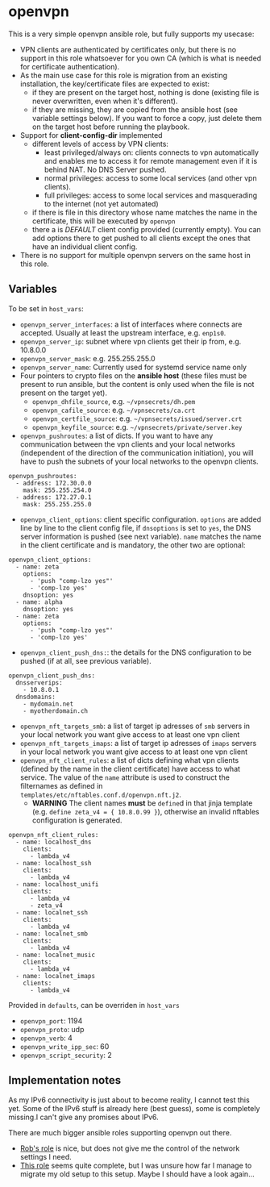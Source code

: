 # openvpn

This is a very simple openvpn ansible role, but fully supports my usecase:

* VPN clients are authenticated by certificates only, but there is no support in this role whatsoever for you own CA (which is what is needed for certificate authentication).
* As the main use case for this role is migration from an existing installation, the key/certificate files are expected to exist:
    * if they are present on the target host, nothing is done (existing file is never overwritten, even when it's different).
    * if they are missing, they are copied from the ansible host (see variable settings below). If you want to force a copy, just delete them on the target host before running the playbook.
* Support for **client-config-dir** implemented
    * different levels of access by VPN clients:
        * least privileged/always on: clients connects to vpn automatically and enables me to access it for remote management even if it is behind NAT. No DNS Server pushed.
        * normal privileges: access to some local services (and other vpn clients).
        * full privileges: access to some local services and masquerading to the internet (not yet automated)
    * if there is file in this directory whose name matches the name in the certificate, this will be executed by `openvpn`
    * there a is *DEFAULT* client config provided (currently empty). You can add options there to get pushed to all clients except the ones that have an individual client config.
* There is no support for multiple openvpn servers on the same host in this role.

## Variables

To be set in `host_vars`:

* `openvpn_server_interfaces`: a list of interfaces where connects are accepted. Usually at least the upstream interface, e.g. `enp1s0`.
* `openvpn_server_ip`: subnet where vpn clients get their ip from, e.g. 10.8.0.0
* `openvpn_server_mask`: e.g. 255.255.255.0
* `openvpn_server_name`: Currently used for systemd service name only
* Four pointers to crypto files on the **ansible host** (these files must be present to run ansible, but the content is only used when the file is not present on the target yet).
    * `openvpn_dhfile_source`, e.g. `~/vpnsecrets/dh.pem`
    * `openvpn_cafile_source`: e.g. `~/vpnsecrets/ca.crt`
    * `openvpn_certfile_source`: e.g. `~/vpnsecrets/issued/server.crt`
    * `openvpn_keyfile_source`: e.g. `~/vpnsecrets/private/server.key`
* `openvpn_pushroutes`: a list of dicts. If you want to have any communication between the vpn clients and your local networks (independent of the direction of the communication initiation), you will have to push the subnets of your local networks to the openvpn clients.
~~~
openvpn_pushroutes:
  - address: 172.30.0.0
    mask: 255.255.254.0
  - address: 172.27.0.1
    mask: 255.255.255.0
~~~
* `openvpn_client_options`: client specific configuration. `options` are added line by line to the client config file, if `dnsoptions` is set to `yes`, the DNS server information is pushed (see next variable). `name` matches the name in the client certificate and is mandatory, the other two are optional:
~~~
openvpn_client_options:
  - name: zeta
    options:
      - 'push "comp-lzo yes"'
      - 'comp-lzo yes'
    dnsoption: yes
  - name: alpha
    dnsoption: yes
  - name: zeta
    options:
      - 'push "comp-lzo yes"'
      - 'comp-lzo yes'
~~~
* `openvpn_client_push_dns:`: the details for the DNS configuration to be pushed (if at all, see previous variable).
~~~
openvpn_client_push_dns:
  dnsserverips:
    - 10.8.0.1
  dnsdomains:
    - mydomain.net
    - myotherdomain.ch
~~~
* `openvpn_nft_targets_smb`: a list of target ip adresses of `smb` servers in your local network you want give access to at least one vpn client
* `openvpn_nft_targets_imaps`: a list of target ip adresses of `imaps` servers in your local network you want give access to at least one vpn client
* `openvpn_nft_client_rules`: a list of dicts defining what vpn clients (defined by the name in the client certificate) have access to what service. The value of the `name` attribute is used to construct the filternames as defined in `templates/etc/nftables.conf.d/openvpn.nft.j2`. 
   * **WARNING** The client names **must** be `define`d  in that jinja template (e.g. `define zeta_v4 = { 10.8.0.99 }`), otherwise an invalid nftables configuration is generated.
~~~
openvpn_nft_client_rules:
  - name: localhost_dns
    clients:
      - lambda_v4
  - name: localhost_ssh
    clients:
      - lambda_v4
  - name: localhost_unifi
    clients:
      - lambda_v4
      - zeta_v4
  - name: localnet_ssh
    clients:
      - lambda_v4
  - name: localnet_smb
    clients:
      - lambda_v4
  - name: localnet_music
    clients:
      - lambda_v4
  - name: localnet_imaps
    clients:
      - lambda_v4
~~~

Provided in `defaults`, can be overriden in `host_vars`
* `openvpn_port`: 1194
* `openvpn_proto`: udp
* `openvpn_verb`: 4
* `openvpn_write_ipp_sec`: 60
* `openvpn_script_security`: 2

## Implementation notes

As my IPv6 connectivity is just about to become reality, I cannot test this yet. Some of
the IPv6 stuff is already here (best guess), some is completely missing.I can't give
any promises about IPv6.

There are much bigger ansible roles supporting openvpn out there.
* [Rob's role](https://github.com/robertdebock/ansible-role-openvpn) is nice, but does not give me the control of the network settings I need.
* [This role](https://github.com/kyl191/ansible-role-openvpn) seems quite complete, but I was unsure how far I manage to migrate my old setup to this setup. Maybe I should have a look again...
